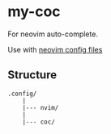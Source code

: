 # my-coc

For neovim auto-complete.

Use with [neovim config files](https://github.com/eric8979/vimrc)

## Structure

```
.config/
    |
    |--- nvim/
    |   
    |--- coc/
```

